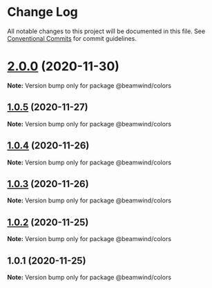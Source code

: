 # Change Log

All notable changes to this project will be documented in this file.
See [Conventional Commits](https://conventionalcommits.org) for commit guidelines.

# [2.0.0](https://github.com/kenoxa/beamwind/compare/@beamwind/colors@1.0.5...@beamwind/colors@2.0.0) (2020-11-30)

**Note:** Version bump only for package @beamwind/colors

## [1.0.5](https://github.com/kenoxa/beamwind/compare/@beamwind/colors@1.0.4...@beamwind/colors@1.0.5) (2020-11-27)

**Note:** Version bump only for package @beamwind/colors

## [1.0.4](https://github.com/kenoxa/beamwind/compare/@beamwind/colors@1.0.3...@beamwind/colors@1.0.4) (2020-11-26)

**Note:** Version bump only for package @beamwind/colors

## [1.0.3](https://github.com/kenoxa/beamwind/compare/@beamwind/colors@1.0.2...@beamwind/colors@1.0.3) (2020-11-26)

**Note:** Version bump only for package @beamwind/colors

## [1.0.2](https://github.com/kenoxa/beamwind/compare/@beamwind/colors@1.0.1...@beamwind/colors@1.0.2) (2020-11-25)

**Note:** Version bump only for package @beamwind/colors

## 1.0.1 (2020-11-25)

**Note:** Version bump only for package @beamwind/colors
